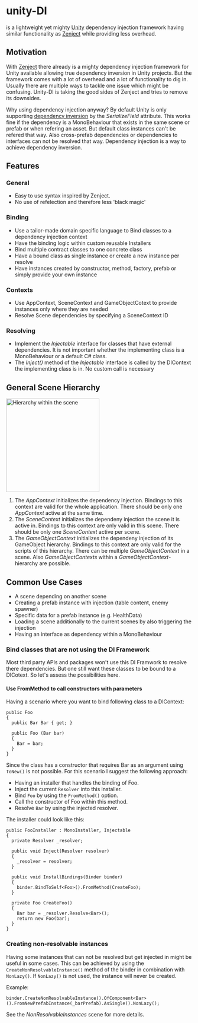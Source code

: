 # unity-DI
is a lightweight yet mighty [Unity](https://unity.com/de) dependency injection framework having similar functionality as [Zenject](https://github.com/modesttree/Zenject) while providing less overhead.

## Motivation
With [Zenject](https://github.com/modesttree/Zenject) there already is a mighty dependency injection framework for Unity available allowing true dependency inversion in Unity projects. But the framework comes with a lot of overhead and a lot of functionality to dig in. Usually there are multiple ways to tackle one issue which might be confusing. Unity-DI is taking the good sides of Zenject and tries to remove its downsides.

Why using dependency injection anyway? By default Unity is only supporting [dependency inversion](https://en.wikipedia.org/wiki/Dependency_inversion_principle) by the *SerializeField* attribute. This works fine if the dependency is a MonoBehaviour that exists in the same scene or prefab or when refering an asset. But default class instances can't be refered that way. Also cross-prefab dependencies or dependencies to interfaces can not be resolved that way. Dependency injection is a way to achieve dependency inversion.

## Features

### General
- Easy to use syntax inspired by Zenject.
- No use of refelection and therefore less 'black magic'

### Binding
- Use a tailor-made domain specific language to Bind classes to a dependency injection context
- Have the binding logic within custom reusable Installers
- Bind multiple contract classes to one concrete class
- Have a bound class as single instance or create a new instance per resolve
- Have instances created by constructor, method, factory, prefab or simply provide your own instance

### Contexts
- Use AppContext, SceneContext and GameObjectCotext to provide instances only where they are needed
- Resolve Scene dependencies by specifying a SceneContext ID

### Resolving
- Implement the *Injectable* interface for classes that have external dependencies. It is not important whether the implementing class is a MonoBehaviour or a default C# class.
- The *Inject()* method of the *Injectable* interface is called by the DIContext the implementing class is in. No custom call is necessary

## General Scene Hierarchy
<img width="252" alt="Hierarchy within the scene" src="https://user-images.githubusercontent.com/57714553/153228145-bc472e31-e599-4b30-b1c5-f988ade4cf76.png">

1) The *AppContext* initializes the dependency injection. Bindings to this context are valid for the whole application. There should be only one *AppContext* active at the same time.
2) The *SceneContext* initializes the dependeny injection the scene it is active in. Bindings to this context are only valid in this scene. There should be only one *SceneContext* active per scene.
3) The *GameObjectContext* initializes the dependeny injection of its GameObject hierarchy. Bindings to this context are only valid for the scripts of this hierarchy. There can be multiple *GameObjectContext* in a scene. Also *GameObjectContexts* within a *GameObjectContext*-hierarchy are possible.

## Common Use Cases
- A scene depending on another scene
- Creating a prefab instance with injection (table content, enemy spawner)
- Specific data for a prefab instance (e.g. HealthData)
- Loading a scene additionally to the current scenes by also triggering the injection
- Having an interface as dependency within a MonoBehaviour

### Bind classes that are not using the DI Framework
Most third party APIs and packages won't use this DI Framwork to resolve there dependencies. But one still want these classes to be bound to a DICotext. So let's assess the possibilities here.

#### Use FromMethod to call constructors with parameters
Having a scenario where you want to bind following class to a DIContext:
```
public Foo
{
  public Bar Bar { get; }

  public Foo (Bar bar)
  {
    Bar = bar;
  }
}
```
Since the class has a constructor that requires Bar as an argument using ```ToNew()``` is not possible. 
For this scenario I suggest the following approach:
- Having an installer that handles the binding of Foo.
- Inject the current ```Resolver``` into this installer.
- Bind ```Foo``` by using the ```FromMethod()``` option.
- Call the constructor of Foo within this method.
- Resolve ```Bar``` by using the injected resolver.

The installer could look like this:
```
public FooInstaller : MonoInstaller, Injectable
{
  private Resolver _resolver;
  
  public void Inject(Resolver resolver)
  {
    _resolver = resolver;
  }
  
  public void InstallBindings(Binder binder)
  {
    binder.BindToSelf<Foo>().FromMethod(CreateFoo);
  }
  
  private Foo CreateFoo()
  {
    Bar bar = _resolver.Resolve<Bar>();
    return new Foo(bar);
  }
}
```

### Creating non-resolvable instances
Having some instances that can not be resolved but get injected in might be useful in some cases. This can be achieved by using the ```CreateNonResolvableInstance()``` method of the binder in combination with ```NonLazy()```. If ```NonLazy()``` is not used, the instance will never be created.

Example:
```
binder.CreateNonResolvableInstance().OfComponent<Bar>().FromNewPrefabInstance(_barPrefab).AsSingle().NonLazy();
```

See the *NonResolvableInstances* scene for more details.

